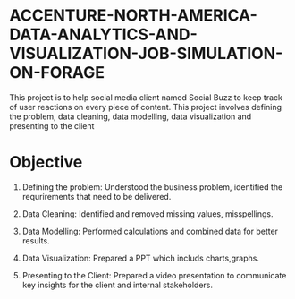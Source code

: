 # ACCENTURE-NORTH-AMERICA-DATA-ANALYTICS-AND-VISUALIZATION-JOB-SIMULATION-ON-FORAGE

This project is to help social media client named Social Buzz to keep track of user reactions on every piece of content. This project involves defining the problem, data cleaning, data modelling, data visualization and presenting to the client

# Objective
1. Defining the problem: Understood the business problem, identified the requrirements that need to be delivered.

2. Data Cleaning: Identified and removed missing values, misspellings.

3. Data Modelling: Performed calculations and combined data for better results.

4. Data Visualization: Prepared a PPT which includs charts,graphs.

5. Presenting to the Client: Prepared a video presentation to communicate key insights for the client and internal stakeholders.
